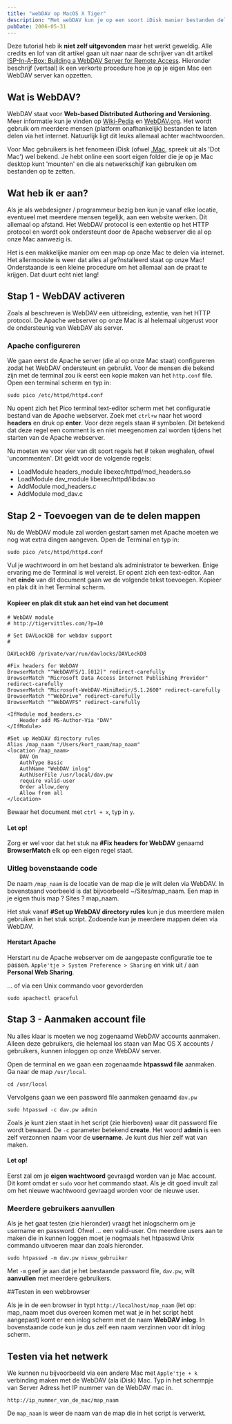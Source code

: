```yaml
---
title: "webDAV op MacOS X Tiger"
description: "Met webDAV kun je op een soort iDisk manier bestanden delen via het internet. Via Mac en Windows kunnen bestanden van en naar de Mac geschreven worden alsof het een netwerk schijf is."
pubDate: 2006-05-31
---
```


Deze tutorial heb ik **niet zelf uitgevonden** maar het werkt geweldig. Alle credits en lof van dit artikel gaan uit naar naar de schrijver van dit artikel [ISP-In-A-Box: Building a WebDAV Server for Remote Access](http://tigervittles.com/?p=10). Hieronder beschrijf (vertaal) ik een verkorte procedure hoe je op je eigen Mac een WebDAV server kan opzetten.

## Wat is WebDAV?

WebDAV staat voor **Web-based Distributed Authoring and Versioning**. Meer informatie kun je vinden op [Wiki-Pedia](http://nl.wikipedia.org/wiki/WebDAV) en [WebDAV.org](http://www.webdav.org/). Het wordt gebruik om meerdere mensen (platform onafhankelijk) bestanden te laten delen via het internet. Natuurlijk ligt dit leuks allemaal achter wachtwoorden.

Voor Mac gebruikers is het fenomeen iDisk (ofwel [.Mac](http://www.apple.com/nl/dotmac/), spreek uit als 'Dot Mac') wel bekend. Je hebt online een soort eigen folder die je op je Mac desktop kunt 'mounten' en die als netwerkschijf kan gebruiken om bestanden op te zetten.

## Wat heb ik er aan?

Als je als webdesigner / programmeur bezig ben kun je vanaf elke locatie, eventueel met meerdere mensen tegelijk, aan een website werken. Dit allemaal op afstand. Het WebDAV protocol is een extentie op het HTTP protocol en wordt ook ondersteunt door de Apache webserver die al op onze Mac aanwezig is.

Het is een makkelijke manier om een map op onze Mac te delen via internet. Het allermooiste is weer dat alles al ge?nstalleerd staat op onze Mac! Onderstaande is een kleine procedure om het allemaal aan de praat te krijgen. Dat duurt echt niet lang!

## Stap 1 - WebDAV activeren

Zoals al beschreven is WebDAV een uitbreiding, extentie, van het HTTP protocol. De Apache webserver op onze Mac is al helemaal uitgerust voor de ondersteunig van WebDAV als server.

### Apache configureren

We gaan eerst de Apache server (die al op onze Mac staat) configureren zodat het WebDAV ondersteunt en gebruikt. Voor de mensen die bekend zijn met de terminal zou ik eerst een kopie maken van het `http.conf` file. Open een terminal scherm en typ in:

	sudo pico /etc/httpd/httpd.conf

Nu opent zich het Pico terminal text-editor scherm met het configuratie bestand van de Apache webserver. Zoek met `ctrl+w` naar het woord **headers** en druk op **enter**. Voor deze regels staan # symbolen. Dit betekend dat deze regel een comment is en niet meegenomen zal worden tijdens het starten van de Apache webserver.

Nu moeten we voor vier van dit soort regels het # teken weghalen, ofwel 'uncommenten'. Dit geldt voor de volgende regels:

* LoadModule headers_module libexec/httpd/mod_headers.so
* LoadModule dav_module libexec/httpd/libdav.so
* AddModule mod_headers.c
* AddModule mod_dav.c

## Stap 2 - Toevoegen van de te delen mappen

Nu de WebDAV module zal worden gestart samen met Apache moeten we nog wat extra dingen aangeven. Open de Terminal en typ in:

	sudo pico /etc/httpd/httpd.conf

Vul je wachtwoord in om het bestand als administrator te bewerken. Enige ervaring me de Terminal is wel vereist. Er opent zich een text-editor. Aan het **einde** van dit document gaan we de volgende tekst toevoegen. Kopieer en plak dit in het Terminal scherm.

#### Kopieer en plak dit stuk aan het eind van het document

	# WebDAV module
	# http://tigervittles.com/?p=10
	
	# Set DAVLockDB for webdav support
	#
	
	DAVLockDB /private/var/run/davlocks/DAVLockDB
	
	#Fix headers for WebDAV
	BrowserMatch "^WebDAVFS/1.[012]" redirect-carefully
	BrowserMatch "Microsoft Data Access Internet Publishing Provider" redirect-carefully
	BrowserMatch "Microsoft-WebDAV-MiniRedir/5.1.2600" redirect-carefully
	BrowserMatch "^WebDrive" redirect-carefully
	BrowserMatch "^WebDAVFS" redirect-carefully
	
	<IfModule mod_headers.c>
		Header add MS-Author-Via "DAV"
	</IfModule>
	
	#Set up WebDAV directory rules
	Alias /map_naam "/Users/kort_naam/map_naam"
	<location /map_naam>
		DAV On
		AuthType Basic
		AuthName "WebDAV inlog"
		AuthUserFile /usr/local/dav.pw
		require valid-user
		Order allow,deny
		Allow from all
	</location>

Bewaar het document met `ctrl + x`, typ in `y`.

#### Let op!

Zorg er wel voor dat het stuk na **#Fix headers for WebDAV** genaamd **BrowserMatch** elk op een eigen regel staat.

### Uitleg bovenstaande code

De naam `/map_naam` is de locatie van de map die je wilt delen via WebDAV. In bovenstaand voorbeeld is dat bijvoorbeeld ~/Sites/map_naam. Een map in je eigen thuis map ? Sites ? map_naam.

Het stuk vanaf **#Set up WebDAV directory rules** kun je dus meerdere malen gebruiken in het stuk script. Zodoende kun je meerdere mappen delen via WebDAV.

#### Herstart Apache

Herstart nu de Apache webserver om de aangepaste configuratie toe te passen. `Apple'tje > System Preference > Sharing` en vink uit / aan **Personal Web Sharing**.

... of via een Unix commando voor gevorderden

`sudo apachectl graceful`

## Stap 3 - Aanmaken account file

Nu alles klaar is moeten we nog zogenaamd WebDAV accounts aanmaken. Alleen deze gebruikers, die helemaal los staan van Mac OS X accounts / gebruikers, kunnen inloggen op onze WebDAV server.

Open de terminal en we gaan een zogenaamde **htpasswd file** aanmaken. Ga naar de map `/usr/local`.

	cd /usr/local

Vervolgens gaan we een password file aanmaken genaamd `dav.pw`

	sudo htpasswd -c dav.pw admin

Zoals je kunt zien staat in het script (zie hierboven) waar dit password file wordt bewaard. De `-c` parameter betekend **create**. Het woord **admin** is een zelf verzonnen naam voor de **username**. Je kunt dus hier zelf wat van maken.

#### Let op!

Eerst zal om je **eigen wachtwoord** gevraagd worden van je Mac account. Dit komt omdat er `sudo` voor het commando staat. Als je dit goed invult zal om het nieuwe wachtwoord gevraagd worden voor de nieuwe user.

### Meerdere gebruikers aanvullen

Als je het gaat testen (zie hieronder) vraagt het inlogscherm om je username en password. Ofwel ... een valid-user. Om meerdere users aan te maken die in kunnen loggen moet je nogmaals het htpasswd Unix commando uitvoeren maar dan zoals hieronder.

	sudo htpasswd -m dav.pw nieuw_gebruiker

Met `-m` geef je aan dat je het bestaande password file, `dav.pw`, wilt **aanvullen** met meerdere gebruikers.

##Testen in een webbrowser

Als je in de een browser in typt `http://localhost/map_naam` (let op: map_naam moet dus overeen komen met wat je in het script hebt aangepast) komt er een inlog scherm met de naam **WebDAV inlog**. In bovenstaande code kun je dus zelf een naam verzinnen voor dit inlog scherm.

## Testen via het netwerk

We kunnen nu bijvoorbeeld via een andere Mac met `Apple'tje + k` verbinding maken met de WebDAV (ala iDisk) Mac. Typ in het schermpje van Server Adress het IP nummer van de WebDAV mac in.

	http://ip_nummer_van_de_mac/map_naam

De `map_naam` is weer de naam van de map die in het script is verwerkt.